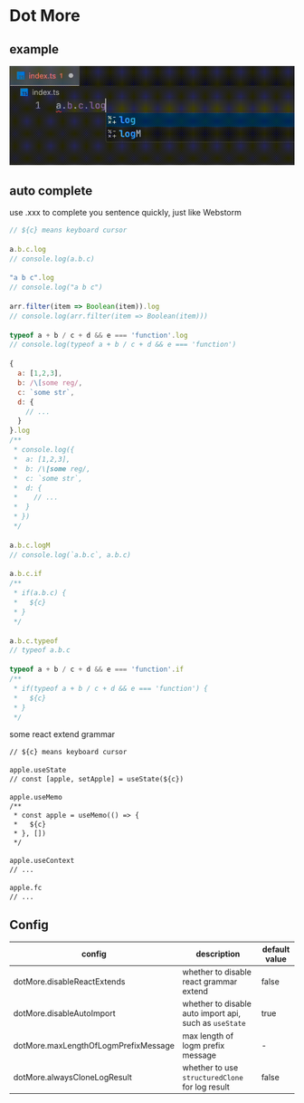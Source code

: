 # Dot More

## example

![example](https://raw.githubusercontent.com/AlanQtten/dot-more/main/assets/example.gif)

## auto complete

use .xxx to complete you sentence quickly, just like Webstorm

```js
// ${c} means keyboard cursor

a.b.c.log    
// console.log(a.b.c)

"a b c".log
// console.log("a b c")

arr.filter(item => Boolean(item)).log
// console.log(arr.filter(item => Boolean(item)))

typeof a + b / c + d && e === 'function'.log
// console.log(typeof a + b / c + d && e === 'function')

{
  a: [1,2,3],
  b: /\[some reg/,
  c: `some str`,
  d: {
    // ...
  }
}.log
/**
 * console.log({
 *  a: [1,2,3],
 *  b: /\[some reg/,
 *  c: `some str`,
 *  d: {
 *    // ...
 *  }
 * })
 */

a.b.c.logM 
// console.log(`a.b.c`, a.b.c)

a.b.c.if    
/**
 * if(a.b.c) {
 *   ${c}
 * }
 */

a.b.c.typeof
// typeof a.b.c

typeof a + b / c + d && e === 'function'.if
/**
 * if(typeof a + b / c + d && e === 'function') {
 *   ${c}
 * }
 */

```

some react extend grammar

```tsx
// ${c} means keyboard cursor

apple.useState
// const [apple, setApple] = useState(${c})

apple.useMemo
/**
 * const apple = useMemo(() => {
 *   ${c}
 * }, [])
 */

apple.useContext
// ...

apple.fc
// ...
```

## Config

|config|description|default value|
|---|---|---|
|dotMore.disableReactExtends|whether to disable react grammar extend|false|
|dotMore.disableAutoImport|whether to disable auto import api, such as `useState`|true|
|dotMore.maxLengthOfLogmPrefixMessage|max length of logm prefix message|-|
|dotMore.alwaysCloneLogResult|whether to use `structuredClone` for log result|false|
